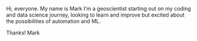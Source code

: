 Hi, everyone. My name is Mark I'm a geoscientist starting out on my coding and data science journey, looking to learn and improve but excited about the possibilities of automation and ML.

Thanks!
Mark
